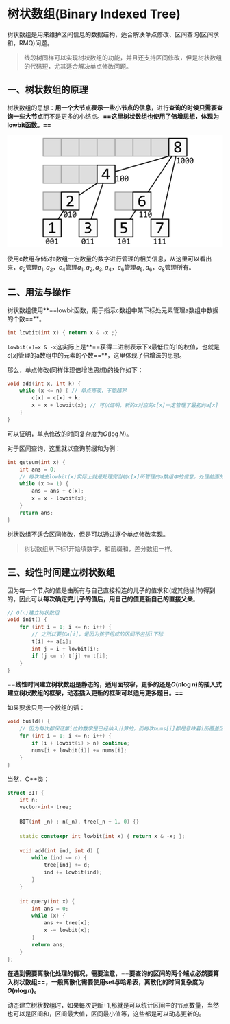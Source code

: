 # 树状数组(Binary Indexed Tree)

树状数组是用来维护区间信息的数据结构，适合解决单点修改、区间查询(区间求和，RMQ)问题。

> 线段树同样可以实现树状数组的功能，并且还支持区间修改，但是树状数组的代码短，尤其适合解决单点修改问题。

 

## 一、树状数组的原理

树状数组的思想：**用一个大节点表示一些小节点的信息**，进行**查询的时候只需要查询一些大节点**而不是更多的小结点。**==这里树状数组也使用了倍增思想，体现为lowbit函数。==**

![img](fenwick1.png)



使用c数组存储对a数组一定数量的数字进行管理的相关信息，从这里可以看出来，$c_2$管理$a_1,a_2$，$c_4$管理$a_1,a_2,a_3,a_4$，$c_6$管理$a_5,a_6$，$c_8$管理所有。



## 二、用法与操作

树状数组使用**==lowbit函数，用于指示c数组中某下标处元素管理a数组中数据的个数==**。

```c++
int lowbit(int x) { return x & -x ;}
```

`lowbit(x)=x & -x`这实际上是**==获得二进制表示下x最低位的1的权值，也就是$c[x]$管理的a数组中的元素的个数==**，这里体现了倍增法的思想。

那么，单点修改(同样体现倍增法思想)的操作如下：

```c++
void add(int x, int k) {
    while (x <= n) { // 单点修改，不能越界
        c[x] = c[x] + k;
        x = x + lowbit(x); // 可以证明，新的x对应的c[x]一定管理了最初的a[x]
    }
}
```

可以证明，单点修改的时间复杂度为$O(\log N)$。

对于区间查询，这里就以查询前缀和为例：

```c++
int getsum(int x) {
    int ans = 0;
    // 每次减去lowbit(x)实际上就是处理完当前c[x]所管理的a数组中的信息，处理前面的数组中的信息了
    while (x >= 1) {
        ans = ans + c[x];
        x = x - lowbit(x);
    }
    return ans;
}
```

树状数组不适合区间修改，但是可以通过逐个单点修改实现。

> 树状数组从下标1开始填数字，和前缀和，差分数组一样。



## 三、线性时间建立树状数组

因为每一个节点的值是由所有与自己直接相连的儿子的值求和(或其他操作)得到的，因此可以**每次确定完儿子的值后，用自己的值更新自己的直接父亲**。

```c++
// O(n)建立树状数组
void init() {
    for (int i = 1; i <= n; i++) {
        // 之所以要加a[i]，是因为孩子组成的区间不包括i下标
        t[i] += a[i];
        int j = i + lowbit(i);
        if (j <= n) t[j] += t[i];
    }
}
```

**==线性时间建立树状数组是静态的，适用面较窄，更多的还是$O(n\log n)$的插入式建立树状数组的框架，动态插入更新的框架可以适用更多题目。==**

如果要求只用一个数组的话：

```c++
void build() {
    // 因为每次都保证第i位的数字是已经纳入计算的，而每次nums[i]都是意味着i所覆盖区间的元素和已经计算出来，只需要更新其直接父节点就行。
    for (int i = 1; i <= n; i++) {
        if (i + lowbit(i) > n) continue;
        nums[i + lowbit(i)] += nums[i];
    }
}
```

当然，C++类：

```c++
struct BIT {
    int n;
    vector<int> tree;

    BIT(int _n) : n(_n), tree(_n + 1, 0) {}

    static constexpr int lowbit(int x) { return x & -x; };

    void add(int ind, int d) {
        while (ind <= n) {
            tree[ind] += d;
            ind += lowbit(ind);
        }
    }  

    int query(int x) {
        int ans = 0;
        while (x) {
            ans += tree[x];
            x -= lowbit(x);
        }
        return ans;
    }
};
```

**在遇到需要离散化处理的情况，需要注意，==要查询的区间的两个端点必然要算入树状数组==，一般离散化需要使用set与哈希表，离散化的时间复杂度为$O(n\log n)$。**

动态建立树状数组时，如果每次更新+1,那就是可以统计区间中的节点数量，当然也可以是区间和，区间最大值，区间最小值等，这些都是可以动态更新的。